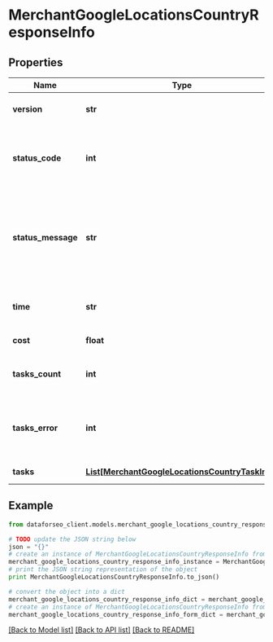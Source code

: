 # MerchantGoogleLocationsCountryResponseInfo


## Properties

Name | Type | Description | Notes
------------ | ------------- | ------------- | -------------
**version** | **str** | the current version of the API | [optional] 
**status_code** | **int** | general status code you can find the full list of the response codes here | [optional] 
**status_message** | **str** | general informational message you can find the full list of general informational messages here | [optional] 
**time** | **str** | total execution time, seconds | [optional] 
**cost** | **float** | total tasks cost, USD | [optional] 
**tasks_count** | **int** | the number of tasks in the tasks array | [optional] 
**tasks_error** | **int** | the number of tasks in the tasks array returned with an error | [optional] 
**tasks** | [**List[MerchantGoogleLocationsCountryTaskInfo]**](MerchantGoogleLocationsCountryTaskInfo.md) | array of tasks | [optional] 

## Example

```python
from dataforseo_client.models.merchant_google_locations_country_response_info import MerchantGoogleLocationsCountryResponseInfo

# TODO update the JSON string below
json = "{}"
# create an instance of MerchantGoogleLocationsCountryResponseInfo from a JSON string
merchant_google_locations_country_response_info_instance = MerchantGoogleLocationsCountryResponseInfo.from_json(json)
# print the JSON string representation of the object
print MerchantGoogleLocationsCountryResponseInfo.to_json()

# convert the object into a dict
merchant_google_locations_country_response_info_dict = merchant_google_locations_country_response_info_instance.to_dict()
# create an instance of MerchantGoogleLocationsCountryResponseInfo from a dict
merchant_google_locations_country_response_info_form_dict = merchant_google_locations_country_response_info.from_dict(merchant_google_locations_country_response_info_dict)
```
[[Back to Model list]](../README.md#documentation-for-models) [[Back to API list]](../README.md#documentation-for-api-endpoints) [[Back to README]](../README.md)


